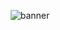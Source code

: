 <p align="center">
  <img src="https://capsule-render.vercel.app/api?type=waving&color=0:000000,100:0a0a0a&height=250&section=header&text=WELCOME%20TO%20MY%20PROFILE%20🕊&fontSize=50&fontColor=ffffff" alt="banner" />
</p>